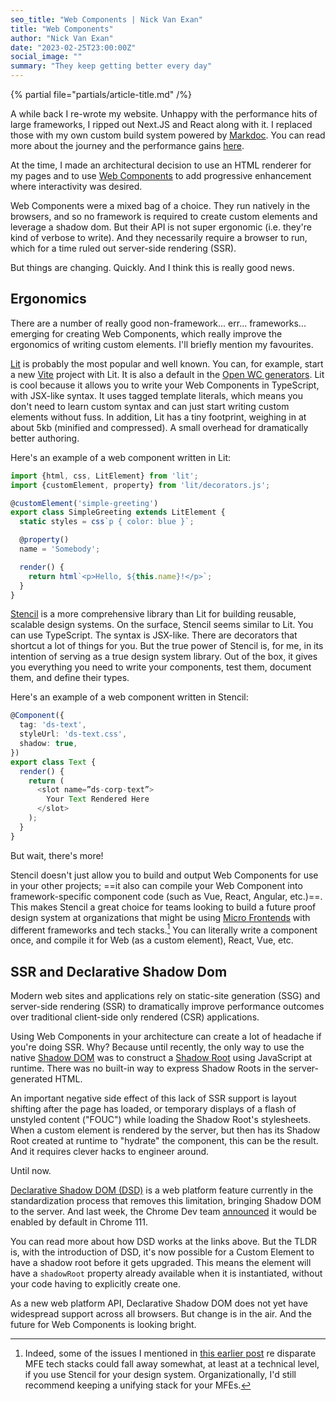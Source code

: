 ```yaml
---
seo_title: "Web Components | Nick Van Exan"
title: "Web Components"
author: "Nick Van Exan"
date: "2023-02-25T23:00:00Z"
social_image: ""
summary: "They keep getting better every day"
---
```


{% partial file="partials/article-title.md" /%}

A while back I re-wrote my website. Unhappy with the performance hits of large frameworks, I ripped out Next.JS and React along with it. I replaced those with my own custom build system powered by [Markdoc](https://markdoc.dev/). You can read more about the journey and the performance gains [here](https://nick.vanexan.ca/posts/markdoc).

At the time, I made an architectural decision to use an HTML renderer for my pages and to use [Web Components](https://developer.mozilla.org/en-US/docs/Web/Web_Components) to add progressive enhancement where interactivity was desired. 

Web Components were a mixed bag of a choice. They run natively in the browsers, and so no framework is required to create custom elements and leverage a shadow dom. But their API is not super ergonomic (i.e. they're kind of verbose to write). And they necessarily require a browser to run, which for a time ruled out server-side rendering (SSR).

But things are changing. Quickly. And I think this is really good news.

## Ergonomics

There are a number of really good non-framework... err... frameworks... emerging for creating Web Components, which really improve the ergonomics of writing custom elements. I'll briefly mention my favourites.

[Lit](https://lit.dev/) is probably the most popular and well known. You can, for example, start a new [Vite](https://vitejs.dev/) project with Lit. It is also a default in the [Open WC generators](https://open-wc.org/docs/development/generator/). Lit is cool because it allows you to write your Web Components in TypeScript, with JSX-like syntax. It uses tagged template literals, which means you don't need to learn custom syntax and can just start writing custom elements without fuss. In addition, Lit has a tiny footprint, weighing in at about 5kb (minified and compressed). A small overhead for dramatically better authoring.

Here's an example of a web component written in Lit:

```typescript
import {html, css, LitElement} from 'lit';
import {customElement, property} from 'lit/decorators.js';

@customElement('simple-greeting')
export class SimpleGreeting extends LitElement {
  static styles = css`p { color: blue }`;

  @property()
  name = 'Somebody';

  render() {
    return html`<p>Hello, ${this.name}!</p>`;
  }
}
```

[Stencil](https://stenciljs.com/) is a more comprehensive library than Lit for building reusable, scalable design systems. On the surface, Stencil seems similar to Lit. You can use TypeScript. The syntax is JSX-like. There are decorators that shortcut a lot of things for you. But the true power of Stencil is, for me, in its intention of serving as a true design system library. Out of the box, it gives you everything you need to write your components, test them, document them, and define their types. 

Here's an example of a web component written in Stencil:

```typescript
@Component({
  tag: 'ds-text',
  styleUrl: 'ds-text.css',
  shadow: true,
})
export class Text {
  render() {
    return (
      <slot name=”ds-corp-text”>
        Your Text Rendered Here
      </slot>
    );
  }
}
```

But wait, there's more!

Stencil doesn't just allow you to build and output Web Components for use in your other projects; ==it also can compile your Web Component into framework-specific component code (such as Vue, React, Angular, etc.)==. This makes Stencil a great choice for teams looking to build a future proof design system at organizations that might be using [Micro Frontends](https://nick.vanexan.ca/posts/micro-frontends) with different frameworks and tech stacks.[^1] You can literally write a component once, and compile it for Web (as a custom element), React, Vue, etc. 

## SSR and Declarative Shadow Dom

Modern web sites and applications rely on static-site generation (SSG) and server-side rendering (SSR) to dramatically improve performance outcomes over traditional client-side only rendered (CSR) applications.

Using Web Components in your architecture can create a lot of headache if you're doing SSR. Why? Because until recently, the only way to use the native [Shadow DOM](https://developer.mozilla.org/en-US/docs/Web/Web_Components/Using_shadow_DOM) was to construct a [Shadow Root](https://developer.mozilla.org/en-US/docs/Web/API/Element/shadowRoot) using JavaScript at runtime. There was no built-in way to express Shadow Roots in the server-generated HTML.

An important negative side effect of this lack of SSR support is layout shifting after the page has loaded, or temporary displays of a flash of unstyled content ("FOUC") while loading the Shadow Root's stylesheets. When a custom element is rendered by the server, but then has its Shadow Root created at runtime to "hydrate" the component, this can be the result. And it requires clever hacks to engineer around.

Until now. 

[Declarative Shadow DOM (DSD)](https://developer.chrome.com/articles/declarative-shadow-dom/) is a web platform feature currently in the standardization process that removes this limitation, bringing Shadow DOM to the server. And last week, the Chrome Dev team [announced](https://developer.chrome.com/articles/declarative-shadow-dom/) it would be enabled by default in Chrome 111.

You can read more about how DSD works at the links above. But the TLDR is, with the introduction of DSD, it's now possible for a Custom Element to have a shadow root before it gets upgraded. This means the element will have a `shadowRoot` property already available when it is instantiated, without your code having to explicitly create one.

As a new web platform API, Declarative Shadow DOM does not yet have widespread support across all browsers. But change is in the air. And the future for Web Components is looking bright.

[^1]: Indeed, some of the issues I mentioned in [this earlier post](https://nick.vanexan.ca/posts/micro-frontends) re disparate MFE tech stacks could fall away somewhat, at least at a technical level, if you use Stencil for your design system. Organizationally, I'd still recommend keeping a unifying stack for your MFEs.
